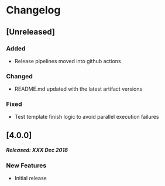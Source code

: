 # Changelog

## [Unreleased]
### Added
- Release pipelines moved into github actions
### Changed
- README.md updated with the latest artifact versions
### Fixed
- Test template finish logic to avoid parallel execution failures

## [4.0.0]
##### Released: XXX Dec 2018

### New Features
* Initial release
